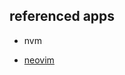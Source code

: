 ## referenced apps

* nvm

* [neovim](https://github.com/neovim/neovim/wiki/Installing-Neovim#ubuntu)

